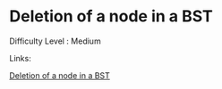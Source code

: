 # Deletion of a node in a BST

Difficulty Level : Medium

Links:

[Deletion of a node in a BST](https://leetcode.com/problems/delete-node-in-a-bst/description/)